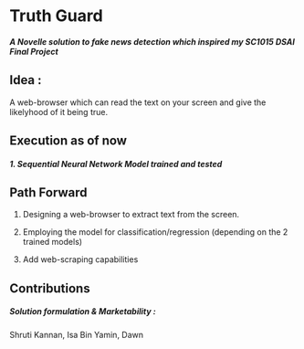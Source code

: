 # Truth Guard

##### A Novelle solution to fake news detection which inspired my SC1015 DSAI Final Project

## Idea : 
A web-browser which can read the text on your screen and give the likelyhood of it being true.

## Execution as of now
##### 1. Sequential Neural Network Model trained and tested

## Path Forward
 1. Designing a web-browser to extract text from the screen.

 2. Employing the model for classification/regression (depending on the 2 trained models)
    
 3. Add web-scraping capabilities

## Contributions
##### Solution formulation & Marketability : 
Shruti Kannan, Isa Bin Yamin, Dawn
